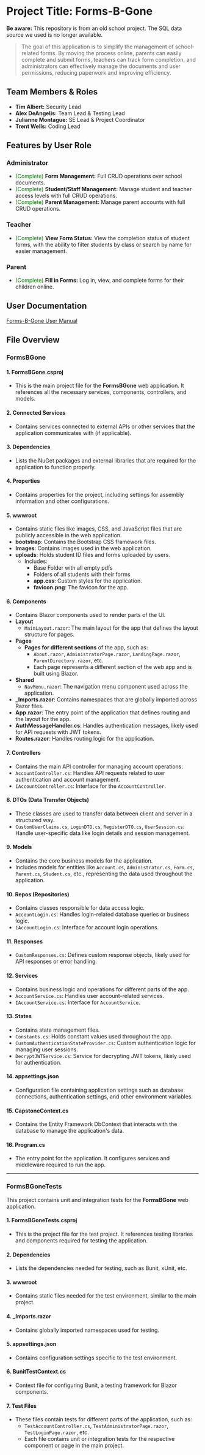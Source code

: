 # Project Title: Forms-B-Gone

**Be aware:** This repository is from an old school project. The SQL data source we used is no longer available.

> The goal of this application is to simplify the management of school-related forms. By moving the process online, parents can easily complete and submit forms, teachers can track form completion, and administrators can effectively manage the documents and user permissions, reducing paperwork and improving efficiency.

## Team Members & Roles

* **Tim Albert:** Security Lead
* **Alex DeAngelis:** Team Lead & Testing Lead
* **Julianne Montague:** SE Lead & Project Coordinator
* **Trent Wells:** Coding Lead

## Features by User Role

### Administrator
* <span style="color: green;">(Complete)</span> **Form Management:** Full CRUD operations over school documents.
* <span style="color: green;">(Complete)</span> **Student/Staff Management:** Manage student and teacher access levels with full CRUD operations.
* <span style="color: green;">(Complete)</span> **Parent Management:** Manage parent accounts with full CRUD operations.

### Teacher
* <span style="color: green;">(Complete)</span> **View Form Status:** View the completion status of student forms, with the ability to filter students by class or search by name for easier management.

### Parent
* <span style="color: green;">(Complete)</span> **Fill in Forms:** Log in, view, and complete forms for their children online. 

## User Documentation

[Forms-B-Gone User Manual](https://docs.google.com/document/d/1L7YCnLll8Kl8gXU1WruQHR0ikdp4gpfzPfapcY5MwRI/edit?tab=t.0#heading=h.vs6rphuip182)

## File Overview

### **FormsBGone**

#### 1. **FormsBGone.csproj**
   - This is the main project file for the **FormsBGone** web application. It references all the necessary services, components, controllers, and models.

#### 2. **Connected Services**
   - Contains services connected to external APIs or other services that the application communicates with (if applicable).

#### 3. **Dependencies**
   - Lists the NuGet packages and external libraries that are required for the application to function properly.

#### 4. **Properties**
   - Contains properties for the project, including settings for assembly information and other configurations.

#### 5. **wwwroot**
   - Contains static files like images, CSS, and JavaScript files that are publicly accessible in the web application.
   - **bootstrap**: Contains the Bootstrap CSS framework files.
   - **Images**: Contains images used in the web application.
   - **uploads**: Holds student ID files and forms uploaded by users.
     - Includes:
       - Base Folder with all empty pdfs 
       - Folders of all students with their forms
       - **app.css**: Custom styles for the application.
       - **favicon.png**: The favicon for the app.

#### 6. **Components**
   - Contains Blazor components used to render parts of the UI.
   - **Layout**
     - `MainLayout.razor`: The main layout for the app that defines the layout structure for pages.
   - **Pages**
     - **Pages for different sections** of the app, such as:
       - `About.razor`, `AdministratorPage.razor`, `LandingPage.razor`, `ParentDirectory.razor`, etc.
       - Each page represents a different section of the web app and is built using Blazor.
   - **Shared**
     - `NavMenu.razor`: The navigation menu component used across the application.
   - **_Imports.razor**: Contains namespaces that are globally imported across Razor files.
   - **App.razor**: The entry point of the application that defines routing and the layout for the app.
   - **AuthMessageHandler.cs**: Handles authentication messages, likely used for API requests with JWT tokens.
   - **Routes.razor**: Handles routing logic for the application.

#### 7. **Controllers**
   - Contains the main API controller for managing account operations.
   - `AccountController.cs`: Handles API requests related to user authentication and account management.
   - `IAccountController.cs`: Interface for the `AccountController`.

#### 8. **DTOs (Data Transfer Objects)**
   - These classes are used to transfer data between client and server in a structured way.
   - `CustomUserClaims.cs`, `LoginDTO.cs`, `RegisterDTO.cs`, `UserSession.cs`: Handle user-specific data like login details and session management.

#### 9. **Models**
   - Contains the core business models for the application.
   - Includes models for entities like `Account.cs`, `Administrator.cs`, `Form.cs`, `Parent.cs`, `Student.cs`, etc., representing the data used throughout the application.

#### 10. **Repos (Repositories)**
   - Contains classes responsible for data access logic.
   - `AccountLogin.cs`: Handles login-related database queries or business logic.
   - `IAccountLogin.cs`: Interface for account login operations.

#### 11. **Responses**
   - `CustomResponses.cs`: Defines custom response objects, likely used for API responses or error handling.

#### 12. **Services**
   - Contains business logic and operations for different parts of the app.
   - `AccountService.cs`: Handles user account-related services.
   - `IAccountService.cs`: Interface for `AccountService`.

#### 13. **States**
   - Contains state management files.
   - `Constants.cs`: Holds constant values used throughout the app.
   - `CustomAuthenticationStateProvider.cs`: Custom authentication logic for managing user sessions.
   - `DecryptJWTService.cs`: Service for decrypting JWT tokens, likely used for authentication.

#### 14. **appsettings.json**
   - Configuration file containing application settings such as database connections, authentication settings, and other environment variables.

#### 15. **CapstoneContext.cs**
   - Contains the Entity Framework DbContext that interacts with the database to manage the application's data.

#### 16. **Program.cs**
   - The entry point for the application. It configures services and middleware required to run the app.

---

### **FormsBGoneTests**

This project contains unit and integration tests for the **FormsBGone** web application.

#### 1. **FormsBGoneTests.csproj**
   - This is the project file for the test project. It references testing libraries and components required for testing the application.

#### 2. **Dependencies**
   - Lists the dependencies needed for testing, such as Bunit, xUnit, etc.

#### 3. **wwwroot**
   - Contains static files needed for the test environment, similar to the main project.

#### 4. **_Imports.razor**
   - Contains globally imported namespaces used for testing.

#### 5. **appsettings.json**
   - Contains configuration settings specific to the test environment.

#### 6. **BunitTestContext.cs**
   - Context file for configuring Bunit, a testing framework for Blazor components.

#### 7. **Test Files**
   - These files contain tests for different parts of the application, such as:
     - `TestAccountController.cs`, `TestAdministratorPage.razor`, `TestLoginPage.razor`, etc.
     - Each file contains unit or integration tests for the respective component or page in the main project.

